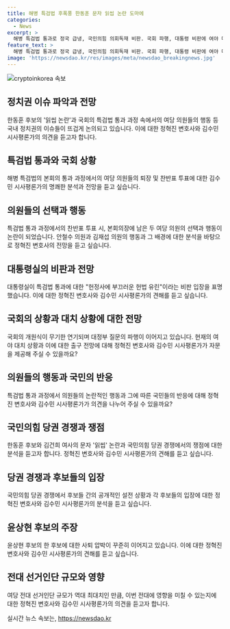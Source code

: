 ```yaml
---
title: 해병 특검법 후폭풍 한동훈 문자 읽씹 논란 도마에
categories:
  - News
excerpt: >
  해병 특검법 통과로 정국 급냉, 국민의힘 의회독재 비판. 국회 파행, 대통령 비판에 여야 대치 심화. 특검법 통과 과정, 의원 선택·대통령 거부권, 국회 상황 등 정화진·김수민과 함께 논의. 국민의힘 당권 레이스, 김건희-한동훈 문자 논란, 후보들 간 갈등 등에 대한 분석과 전망. 정치권 이슈에 관한 심층토론.
feature_text: >
  해병 특검법 통과로 정국 급냉, 국민의힘 의회독재 비판. 국회 파행, 대통령 비판에 여야 대치 심화. 특검법 통과 과정, 의원 선택·대통령 거부권, 국회 상황 등 정화진·김수민과 함께 논의. 국민의힘 당권 레이스, 김건희-한동훈 문자 논란, 후보들 간 갈등 등에 대한 분석과 전망. 정치권 이슈에 관한 심층토론.
image: 'https://newsdao.kr/res/images/meta/newsdao_breakingnews.jpg'
---
```


<p><img src="https://newsdao.kr/res/images/meta/newsdao_breakingnews.jpg" alt="cryptoinkorea 속보" /></p>

<h2 data-ke-size="size26">정치권 이슈 파악과 전망</h2>

<p data-ke-size="size16">한동훈 후보의 '읽씹 논란'과 국회의 특검법 통과 과정 속에서의 여당 의원들의 행동 등 국내 정치권의 이슈들이 뜨겁게 논의되고 있습니다. 이에 대한 정혁진 변호사와 김수민 시사평론가의 의견을 듣고자 합니다.</p>

<h2 data-ke-size="size26">특검법 통과와 국회 상황</h2>

<p data-ke-size="size16">해병 특검법의 본회의 통과 과정에서의 여당 의원들의 퇴장 및 찬반표 투표에 대한 김수민 시사평론가의 명쾌한 분석과 전망을 듣고 싶습니다.</p>

<h2 data-ke-size="size26">의원들의 선택과 행동</h2>

<p data-ke-size="size16">특검법 통과 과정에서의 찬반표 투표 시, 본회의장에 남은 두 여당 의원의 선택과 행동이 논란이 되었습니다. 안철수 의원과 김재섭 의원의 행동과 그 배경에 대한 분석을 바탕으로 정혁진 변호사의 전망을 듣고 싶습니다.</p>

<h2 data-ke-size="size26">대통령실의 비판과 전망</h2>

<p data-ke-size="size16">대통령실이 특검법 통과에 대한 "헌정사에 부끄러운 헌법 유린"이라는 비판 입장을 표명했습니다. 이에 대한 정혁진 변호사와 김수민 시사평론가의 견해를 듣고 싶습니다.</p>

<h2 data-ke-size="size26">국회의 상황과 대치 상황에 대한 전망</h2>

<p data-ke-size="size16">국회의 개원식이 무기한 연기되며 대정부 질문의 파행이 이어지고 있습니다. 현재의 여야 대치 상황과 이에 대한 출구 전망에 대해 정혁진 변호사와 김수민 시사평론가가 자문을 제공해 주실 수 있을까요?</p>

<h2 data-ke-size="size26">의원들의 행동과 국민의 반응</h2>

<p data-ke-size="size16">특검법 통과 과정에서 의원들의 논란적인 행동과 그에 따른 국민들의 반응에 대해 정혁진 변호사와 김수민 시사평론가가 의견을 나누어 주실 수 있을까요?</p>

<h2 data-ke-size="size26">국민의힘 당권 경쟁과 쟁점</h2>

<p data-ke-size="size16">한동훈 후보와 김건희 여사의 문자 '읽씹' 논란과 국민의힘 당권 경쟁에서의 쟁점에 대한 분석을 듣고자 합니다. 정혁진 변호사와 김수민 시사평론가의 견해를 듣고 싶습니다.</p>

<h2 data-ke-size="size26">당권 경쟁과 후보들의 입장</h2>

<p data-ke-size="size16">국민의힘 당권 경쟁에서 후보들 간의 공개적인 설전 상황과 각 후보들의 입장에 대한 정혁진 변호사와 김수민 시사평론가의 분석을 듣고 싶습니다.</p>

<h2 data-ke-size="size26">윤상현 후보의 주장</h2>

<p data-ke-size="size16">윤상현 후보의 한 후보에 대한 사퇴 압박이 꾸준히 이어지고 있습니다. 이에 대한 정혁진 변호사와 김수민 시사평론가의 견해를 듣고 싶습니다.</p>

<h2 data-ke-size="size26">전대 선거인단 규모와 영향</h2>

<p data-ke-size="size16">여당 전대 선거인단 규모가 역대 최대치인 만큼, 이번 전대에 영향을 미칠 수 있는지에 대한 정혁진 변호사와 김수민 시사평론가의 의견을 듣고자 합니다.</p>
실시간 뉴스 속보는, <a href="https://newsdao.kr" rel="dofollow">https://newsdao.kr</a>


